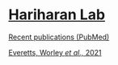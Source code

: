 # [Hariharan Lab](https://mcb.berkeley.edu/labs/hariharan/) 

[Recent publications (PubMed)](https://pubmed.ncbi.nlm.nih.gov/rss/search/1X9MO_201KJEQIdETtVwoekL1gUEpbmxf3gciDY732S_mcS5q3/?limit=15&utm_campaign=pubmed-2&fc=20210716180306)

[Everetts, Worley *et al.,* 2021](https://elifesciences.org/articles/61276)

